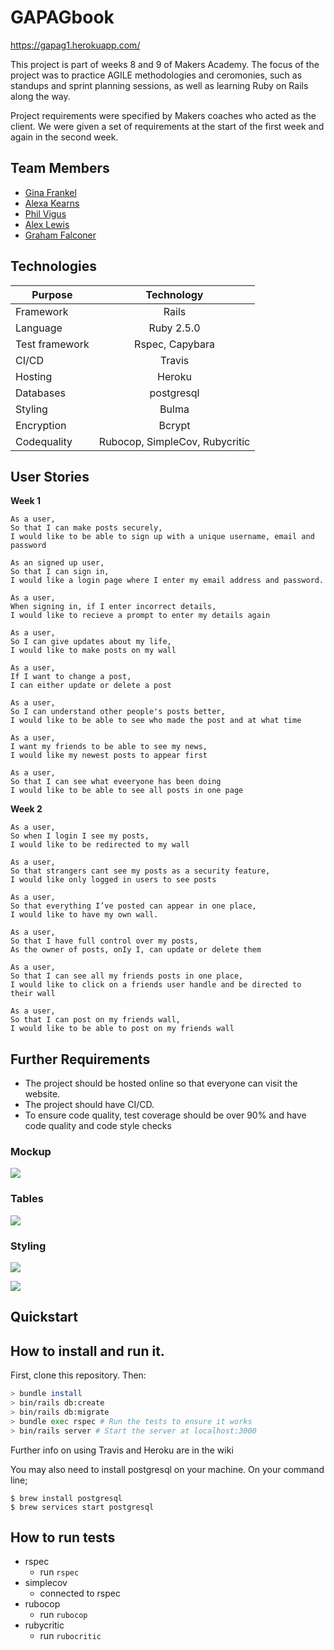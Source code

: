 # GAPAGbook 

https://gapag1.herokuapp.com/

This project is part of weeks 8 and 9 of Makers Academy. The focus of the project was to practice AGILE methodologies and ceromonies, such as standups and sprint planning sessions, as well as learning Ruby on Rails along the way.

Project requirements were specified by Makers coaches who acted as the client. We were given a set of requirements at the start of the first week and again in the second week.

## Team Members
- [Gina Frankel](https://github.com/Gina-Frankel)
- [Alexa Kearns](https://github.com/alexakearns)
- [Phil Vigus](https://github.com/PhilipVigus)
- [Alex Lewis](https://github.com/AlexLewis10)
- [Graham Falconer](https://github.com/grahamfalconer)

## Technologies

| Purpose       | Technology     | 
| ------------- |:-------------: | 
| Framework     | Rails          |
| Language      | Ruby 2.5.0     | 
| Test framework| Rspec, Capybara|
| CI/CD         | Travis         |
| Hosting       | Heroku         |
| Databases     | postgresql     |
| Styling      |   Bulma        |
| Encryption    | Bcrypt         |
| Codequality   | Rubocop, SimpleCov, Rubycritic |

## User Stories

**Week 1**
```
As a user,
So that I can make posts securely,
I would like to be able to sign up with a unique username, email and password

As an signed up user,
So that I can sign in,
I would like a login page where I enter my email address and password.

As a user,
When signing in, if I enter incorrect details,
I would like to recieve a prompt to enter my details again

As a user,
So I can give updates about my life,
I would like to make posts on my wall

As a user,
If I want to change a post,
I can either update or delete a post

As a user, 
So I can understand other people's posts better,
I would like to be able to see who made the post and at what time

As a user,
I want my friends to be able to see my news,
I would like my newest posts to appear first

As a user,
So that I can see what eveeryone has been doing
I would like to be able to see all posts in one page

```
**Week 2**
```
As a user, 
So when I login I see my posts, 
I would like to be redirected to my wall

As a user, 
So that strangers cant see my posts as a security feature,  
I would like only logged in users to see posts

As a user, 
So that everything I’ve posted can appear in one place, 
I would like to have my own wall.

As a user, 
So that I have full control over my posts, 
As the owner of posts, onIy I, can update or delete them 

As a user, 
So that I can see all my friends posts in one place, 
I would like to click on a friends user handle and be directed to their wall 

As a user,  
So that I can post on my friends wall,  
I would like to be able to post on my friends wall
```

## Further Requirements

- The project should be hosted online so that everyone can visit the website.
- The project should have CI/CD.
- To ensure code quality, test coverage should be over 90% and have code quality and code style checks


### Mockup  
![](readme_pictures/mockup.png)

### Tables 
![](readme_pictures/tables.png)

### Styling 
![](readme_pictures/scrnsht_login.png)

![](readme_pictures/scrnsht_homepage.png)

## Quickstart


## How to install and run it.
First, clone this repository. Then:

```bash
> bundle install
> bin/rails db:create
> bin/rails db:migrate
> bundle exec rspec # Run the tests to ensure it works
> bin/rails server # Start the server at localhost:3000
```
Further info on using Travis and Heroku are in the wiki

You may also need to install postgresql on your machine. On your command line;

```
$ brew install postgresql
$ brew services start postgresql
```

## How to run tests  
- rspec 
  - run `rspec`
- simplecov 
  - connected to rspec
- rubocop 
  - run `rubocop`
- rubycritic 
  - run `rubocritic`



